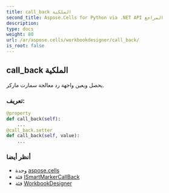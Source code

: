 ```yaml
---
title: call_back الملكية
second_title: Aspose.Cells for Python via .NET API المراجع
description:
type: docs
weight: 80
url: /ar/aspose.cells/workbookdesigner/call_back/
is_root: false
---
```

##  call_back الملكية

يحصل ويعين واجهة رد معالجة سمارت ماركر.
###  تعريف:
```python
@property
def call_back(self):
    ...
@call_back.setter
def call_back(self, value):
    ...
```

###  أنظر أيضا
* وحدة [aspose.cells](../../)
* فئة [ISmartMarkerCallBack](/cells/python-net/ar/aspose.cells/ismartmarkercallback)
* فئة [WorkbookDesigner](/cells/python-net/ar/aspose.cells/workbookdesigner)
